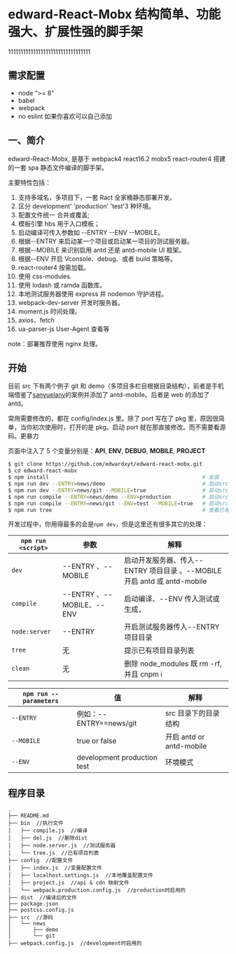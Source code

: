 # edward-React-Mobx 结构简单、功能强大、扩展性强的脚手架
111111111111111111111111111111111
## 需求配置

* node ">= 8"
* babel
* webpack
* no eslint 如果你喜欢可以自己添加

## 一、简介

edward-React-Mobx, 是基于 webpack4 react16.2 mobx5 react-router4 搭建的一套 spa 静态文件编译的脚手架。

主要特性包括：

1.  支持多域名，多项目下，一套 Ract 全家桶静态部署开发。
2.  区分 development' 'production' 'test'3 种环境。
3.  配置文件统一 合并或覆盖;
4.  模板引擎 hbs 用于入口模板；
5.  启动编译可传入参数如 --ENTRY --ENV --MOBILE。
6.  根据--ENTRY 来启动某一个项目或启动某一项目的测试服务器。
7.  根据--MOBILE 来识别启用 antd 还是 antd-mobile UI 框架。
8.  根据--ENV 开启 Vconsole、debug、或者 build 策略等。
9.  react-router4 按需加载。
10. 使用 css-modules.
11. 使用 lodash 或 ramda 函数库。
12. 本地测试服务器使用 express 并 nodemon 守护进程。
13. webpack-dev-server 开发时服务器。
14. moment.js 时间处理。
15. axios、fetch
16. ua-parser-js User-Agent 查看等

note：部署推荐使用 nginx 处理。

## 开始

目前 src 下有两个例子 git 和 demo（多项目多栏目根据目录结构），前者是手机端借鉴了[sanyuelanv](https://github.com/sanyuelanv/react-mobx-project)的案例并添加了 antd-mobile。后者是 web 的添加了 antd。

常用需要修改的，都在 config/index.js 里。除了 port 写在了 pkg 里，原因很简单，当你初次使用时，打开的是 pkg。启动 port 就在那直接修改。而不需要看源码。更暴力

页面中注入了 5 个变量分别是：**API**, **ENV**, **DEBUG**, **MOBILE**, **PROJECT**

```bash
$ git clone https://github.com/edwardxyt/edward-react-mobx.git
$ cd edward-react-mobx
$ npm install                                                 # 安装
$ npm run dev --ENTRY=news/demo                               # 启动src/news/demo下的 mian.js （development、antd）
$ npm run dev --ENTRY=news/git --MOBILE=true                  # 启动src/news/git下的 mian.js （development、antd-mobile）
$ npm run compile --ENTRY=news/demo --ENV=production          # 启动src/news/demo下的 mian.js （production、antd）
$ npm run compile --ENTRY=news/git --ENV=test --MOBILE=true   # 启动src/news/git下的 mian.js （test、antd-mobile）
$ npm run tree                                                # 查看已有项目列表
```

开发过程中，你用得最多的会是`npm dev`，但是这里还有很多其它的处理：

| `npm run <script>` | 参数                      | 解释                                                                     |
| ------------------ | ------------------------- | ------------------------------------------------------------------------ |
| `dev`              | --ENTRY 、--MOBILE        | 启动开发服务器、传入--ENTRY 项目目录 。--MOBILE 开启 antd 或 antd-mobile |
| `compile`          | --ENTRY 、--MOBILE、--ENV | 启动编译、--ENV 传入测试或生成，                                         |
| `node:server`      | --ENTRY                   | 开启测试服务器传入--ENTRY 项目目录                                       |
| `tree`             | 无                        | 提示已有项目目录列表                                                     |
| `clean`            | 无                        | 删除 node_modules 既 rm -rf, 并且 cnpm i                                 |

| `npm run --parameters` | 值                          | 解释                     |
| ---------------------- | --------------------------- | ------------------------ |
| `--ENTRY`              | 例如：--ENTRY==news/git     | src 目录下的目录结构     |
| `--MOBILE`             | true or false               | 开启 antd or antd-mobile |
| `--ENV`                | development production test | 环境模式                 |

## 程序目录

```
.
├── README.md
├── bin  //执行文件
│   ├── compile.js  //编译
│   ├── del.js  //删除dist
│   ├── node.server.js  //测试服务器
│   └── tree.js  //已有项目列表
├── config  //配置文件
│   ├── index.js  //变量配置文件
│   ├── localhost.settings.js  //本地覆盖配置文件
│   ├── project.js  //api & cdn 映射文件
│   └── webpack.production.config.js  //production时启用的
├── dist  //编译后的文件
├── package.json
├── postcss.config.js
├── src  //源码
│   └── news
│       ├── demo
│       └── git
├── webpack.config.js  //development时启用的
```
